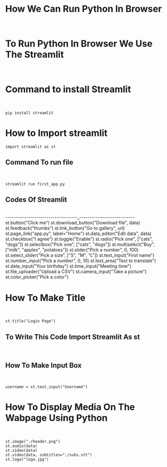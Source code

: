 <h1>How We Can Run Python In Browser</h1><br>
<h1>To Run Python In Browser We Use The Streamlit</h1><br>
<h1>Command to install Streamlit</h1><br>

    pip install streamlit
<h1>How to Import streamlit </h1>

    import streamlit as st
<h2>Command To run file</h2><br>
    
    streamlit run first_app.py
<h2>Codes Of Streamlit</h2><br>
-----------------------------------_---------------------------
    st.button("Click me")
    st.download_button("Download file", data)
    st.feedback("thumbs")
    st.link_button("Go to gallery", url)
    st.page_link("app.py", label="Home")
    st.data_editor("Edit data", data)
    st.checkbox("I agree")
    st.toggle("Enable")
    st.radio("Pick one", ["cats", "dogs"])
    st.selectbox("Pick one", ["cats", "dogs"])
    st.multiselect("Buy", ["milk", "apples", "potatoes"])
    st.slider("Pick a number", 0, 100)
    st.select_slider("Pick a size", ["S", "M", "L"])
    st.text_input("First name")
    st.number_input("Pick a number", 0, 10)
    st.text_area("Text to translate")
    st.date_input("Your birthday")
    st.time_input("Meeting time")
    st.file_uploader("Upload a CSV")
    st.camera_input("Take a picture")
    st.color_picker("Pick a color")

<h1>How To Make Title</h1><br>

    st.title("Login Page")
<h2>To Write This Code Import Streamlit As st</h2><br>
<h2>How To Make Input Box</h2><br>

    username = st.text_input("Username")
<h1>How To Display Media On The Wabpage Using Python</h1><br>

    st.image("./header.png")
    st.audio(data)
    st.video(data)
    st.video(data, subtitles="./subs.vtt")
    st.logo("logo.jpg")
